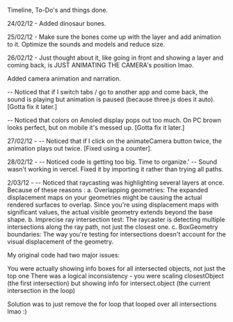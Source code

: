 
Timeline, To-Do's and things done.

24/02/12 - 
Added dinosaur bones.

25/02/12 - 
Make sure the bones come up with the layer and add animation to it. Optimize the sounds and models and reduce size.

26/02/12 - 
Just thought about it, like going in front and showing a layer and coming back, is JUST ANIMATING THE CAMERA's position lmao. 

Added camera animation and narration.

-- Noticed that if I switch tabs / go to another app and come back, the sound is playing but animation is paused (because three.js does it auto). [Gotta fix it later.]

-- Noticed that colors on Amoled display pops out too much. On PC brown looks perfect, but on mobile it's messed up. [Gotta fix it later.]

27/02/12 -
-- Noticed that if I click on the animateCamera button twice, the animation plays out twice. [Fixed using a counter].

28/02/12 - 
-- Noticed code is getting too big. Time to organize.'
-- Sound wasn't working in vercel. Fixed it by importing it rather than trying all paths.

2/03/12 -
-- Noticed that raycasting was highlighting several layers at once. Because of these reasons :
        a. Overlapping geometries: The expanded displacement maps on your geometries might be causing the actual rendered surfaces to overlap. Since you're using displacement maps with significant values, the actual visible geometry extends beyond the base shape.
        b. Imprecise ray intersection test: The raycaster is detecting multiple intersections along the ray path, not just the closest one.
        c. BoxGeometry boundaries: The way you're testing for intersections doesn't account for the visual displacement of the geometry.

My original code had two major issues:

You were actually showing info boxes for all intersected objects, not just the top one
There was a logical inconsistency - you were scaling closestObject (the first intersection) but showing info for intersect.object (the current intersection in the loop)

Solution was to just remove the for loop that looped over all intersections lmao :)